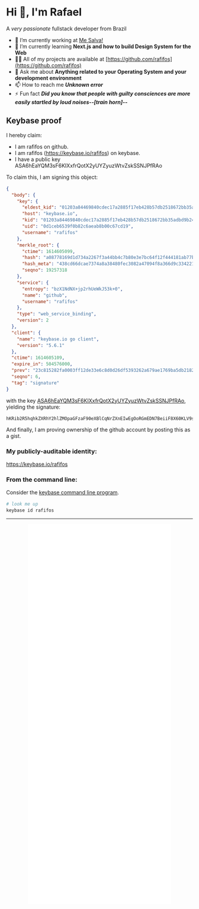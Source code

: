 # Hi 👋, I'm Rafael

A _very passionate_ fullstack developer from Brazil

- 🔭 I’m currently working at [Me Salva!](https://www.mesalva.com/)
- 🌱 I’m currently learning **Next.js and how to build Design System for the Web**
- 👨‍💻 All of my projects are available at [https://github.com/rafifos](https://github.com/rafifos)
- 💬 Ask me about **Anything related to your Operating System and your development environment**
- 📫 How to reach me **_Unknown error_**
- ⚡ Fun fact **_Did you know that people with guilty consciences are more easily startled by loud noises--[train horn]--_**

## Keybase proof

I hereby claim:

  * I am rafifos on github.
  * I am rafifos (https://keybase.io/rafifos) on keybase.
  * I have a public key ASA6hEaYQM3sF6KIXxfrQotX2yUYZyuzWtvZskSSNJPfRAo

To claim this, I am signing this object:

```json
{
  "body": {
    "key": {
      "eldest_kid": "01203a84469840cdec17a2885f17eb428b57db2518672bb35adbd9b244923493df440a",
      "host": "keybase.io",
      "kid": "01203a84469840cdec17a2885f17eb428b57db2518672bb35adbd9b244923493df440a",
      "uid": "0d1ceb6539f0b82c6aeab8b00c67cd19",
      "username": "rafifos"
    },
    "merkle_root": {
      "ctime": 1614605099,
      "hash": "a08778169d1d734a2267f3a44bb4c7b80e3e7bc64f12f444181ab77b45703ac4f4e22deeb184431267d761acf857ad6ecb0f6d8ff35fa8801ca210d874892a23",
      "hash_meta": "438cd66dcae7374a8a38480fec3082a47094f8a366d9c3342219a05e13c28905",
      "seqno": 19257318
    },
    "service": {
      "entropy": "bzX1NdNX+jp2rhUeWkJ53k+0",
      "name": "github",
      "username": "rafifos"
    },
    "type": "web_service_binding",
    "version": 2
  },
  "client": {
    "name": "keybase.io go client",
    "version": "5.6.1"
  },
  "ctime": 1614605109,
  "expire_in": 504576000,
  "prev": "23c815282fa0003ff12de33e6c8d0d26df5393262a679ae1769ba5db2182f30a",
  "seqno": 6,
  "tag": "signature"
}
```

with the key [ASA6hEaYQM3sF6KIXxfrQotX2yUYZyuzWtvZskSSNJPfRAo](https://keybase.io/rafifos), yielding the signature:

```
hKRib2R5hqhkZXRhY2hlZMOpaGFzaF90eXBlCqNrZXnEIwEgOoRGmEDN7BeiiF8X60KLV9slGGcrs1rb2bJEkjST30QKp3BheWxvYWTESpcCBsQgI8gVKC+gAD/xLeM+bI0NJt9TkyYqZ5rhdpul2yGC8wrEICapcG8/No8zA2EYEuymSQD9L6/3lztNRkLP2i3BUFY1AgHCo3NpZ8RA+uVTg4aWbVLgZs+EcjiHSJ7zPN32I43jt3n6D3jXRuP9TPqjA5abW9kn70RkUof6zHUAcnBsFEux10FyJ8loBahzaWdfdHlwZSCkaGFzaIKkdHlwZQildmFsdWXEIE6Aap6Zvo1FdAGLgYPA1S7IIujstAXiuGM7xi14fDDSo3RhZ80CAqd2ZXJzaW9uAQ==

```

And finally, I am proving ownership of the github account by posting this as a gist.

### My publicly-auditable identity:

https://keybase.io/rafifos

### From the command line:

Consider the [keybase command line program](https://keybase.io/download).

```bash
# look me up
keybase id rafifos
```

-----

<p align="center">
  <img alt="GitHub Profile Metrics" src="./github-metrics.svg" />
</p>

